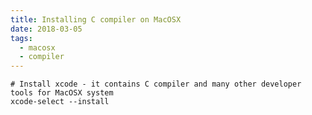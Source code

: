 ```yaml
---
title: Installing C compiler on MacOSX
date: 2018-03-05
tags:
  - macosx
  - compiler
---
```


    # Install xcode - it contains C compiler and many other developer tools for MacOSX system
    xcode-select --install
